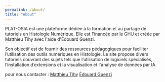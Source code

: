 ```yaml
---
permalink: /about/
title: "About"
---
```


PLAT-OSIA est une plateforme dédiée à la formation et au partage de tutoriels en Histologie Numérique. Elle est Financée par le GHU et créée par Matthieu Tihy avec l'aide d'Édouard Guenzi. 

Son objectif est de fournir des ressources pédagogiques pour faciliter l’utilisation des outils numériques en Histologie. Le site propose divers tutoriels couvrant des sujets tels que l’utilisation de logiciels spécialisés, l’installation d’extensions et la visualisation et l'analyse de données par IA.

pour nous contacter :
[Matthieu Tihy](matthieu.tihy@aphp.fr)
[Édouard Guenzi](edouard.guenzi@aphp.fr)